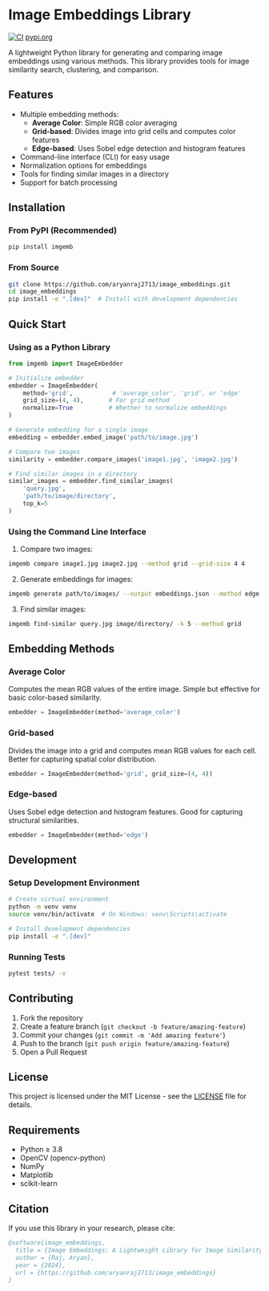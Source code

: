 # Image Embeddings Library

[![CI](https://github.com/aryanraj2713/image_embeddings/actions/workflows/ci.yml/badge.svg)](https://github.com/aryanraj2713/image_embeddings/actions/workflows/ci.yml)
[pypi.org](https://pypi.org/project/imgemb/)

A lightweight Python library for generating and comparing image embeddings using various methods. This library provides tools for image similarity search, clustering, and comparison.

## Features

- Multiple embedding methods:
  - **Average Color**: Simple RGB color averaging
  - **Grid-based**: Divides image into grid cells and computes color features
  - **Edge-based**: Uses Sobel edge detection and histogram features
- Command-line interface (CLI) for easy usage
- Normalization options for embeddings
- Tools for finding similar images in a directory
- Support for batch processing

## Installation

### From PyPI (Recommended)

```bash
pip install imgemb
```

### From Source

```bash
git clone https://github.com/aryanraj2713/image_embeddings.git
cd image_embeddings
pip install -e ".[dev]"  # Install with development dependencies
```

## Quick Start

### Using as a Python Library

```python
from imgemb import ImageEmbedder

# Initialize embedder
embedder = ImageEmbedder(
    method='grid',           # 'average_color', 'grid', or 'edge'
    grid_size=(4, 4),       # For grid method
    normalize=True          # Whether to normalize embeddings
)

# Generate embedding for a single image
embedding = embedder.embed_image('path/to/image.jpg')

# Compare two images
similarity = embedder.compare_images('image1.jpg', 'image2.jpg')

# Find similar images in a directory
similar_images = embedder.find_similar_images(
    'query.jpg',
    'path/to/image/directory',
    top_k=5
)
```

### Using the Command Line Interface

1. Compare two images:
```bash
imgemb compare image1.jpg image2.jpg --method grid --grid-size 4 4
```

2. Generate embeddings for images:
```bash
imgemb generate path/to/images/ --output embeddings.json --method edge
```

3. Find similar images:
```bash
imgemb find-similar query.jpg image/directory/ -k 5 --method grid
```

## Embedding Methods

### Average Color
Computes the mean RGB values of the entire image. Simple but effective for basic color-based similarity.

```python
embedder = ImageEmbedder(method='average_color')
```

### Grid-based
Divides the image into a grid and computes mean RGB values for each cell. Better for capturing spatial color distribution.

```python
embedder = ImageEmbedder(method='grid', grid_size=(4, 4))
```

### Edge-based
Uses Sobel edge detection and histogram features. Good for capturing structural similarities.

```python
embedder = ImageEmbedder(method='edge')
```

## Development

### Setup Development Environment

```bash
# Create virtual environment
python -m venv venv
source venv/bin/activate  # On Windows: venv\Scripts\activate

# Install development dependencies
pip install -e ".[dev]"
```

### Running Tests

```bash
pytest tests/ -v
```

## Contributing

1. Fork the repository
2. Create a feature branch (`git checkout -b feature/amazing-feature`)
3. Commit your changes (`git commit -m 'Add amazing feature'`)
4. Push to the branch (`git push origin feature/amazing-feature`)
5. Open a Pull Request

## License

This project is licensed under the MIT License - see the [LICENSE](LICENSE) file for details.

## Requirements

- Python ≥ 3.8
- OpenCV (opencv-python)
- NumPy
- Matplotlib
- scikit-learn

## Citation

If you use this library in your research, please cite:

```bibtex
@software{image_embeddings,
  title = {Image Embeddings: A Lightweight Library for Image Similarity},
  author = {Raj, Aryan},
  year = {2024},
  url = {https://github.com/aryanraj2713/image_embeddings}
}
```
